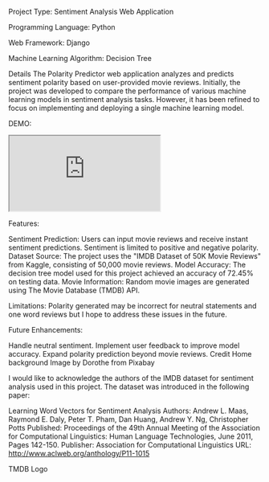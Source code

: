 
Project Type: Sentiment Analysis Web Application

Programming Language: Python

Web Framework: Django

Machine Learning Algorithm: Decision Tree


Details
The Polarity Predictor web application analyzes and predicts sentiment polarity based on user-provided movie reviews. Initially, the project was developed to compare the performance of various machine learning models in sentiment analysis tasks. However, it has been refined to focus on implementing and deploying a single machine learning model.


DEMO:
 <iframe src="https://drive.google.com/file/d/1husx1xatHpufmVED60Kwtzv8LJJDDN3-/view?usp=drive_link" ></iframe>

Features:

Sentiment Prediction: Users can input movie reviews and receive instant sentiment predictions. Sentiment is limited to positive and negative polarity.
Dataset Source: The project uses the "IMDB Dataset of 50K Movie Reviews" from Kaggle, consisting of 50,000 movie reviews.
Model Accuracy: The decision tree model used for this project achieved an accuracy of 72.45% on testing data.
Movie Information: Random movie images are generated using The Movie Database (TMDB) API.



Limitations:
Polarity generated may be incorrect for neutral statements and one word reviews but I hope to address these issues in the future.

Future Enhancements:

Handle neutral sentiment.
Implement user feedback to improve model accuracy.
Expand polarity prediction beyond movie reviews.
Credit
Home background Image by Dorothe from Pixabay

I would like to acknowledge the authors of the IMDB dataset for sentiment analysis used in this project. The dataset was introduced in the following paper:

Learning Word Vectors for Sentiment Analysis
Authors: Andrew L. Maas, Raymond E. Daly, Peter T. Pham, Dan Huang, Andrew Y. Ng, Christopher Potts
Published: Proceedings of the 49th Annual Meeting of the Association for Computational Linguistics: Human Language Technologies, June 2011, Pages 142-150.
Publisher: Association for Computational Linguistics
URL: http://www.aclweb.org/anthology/P11-1015

TMDB Logo
